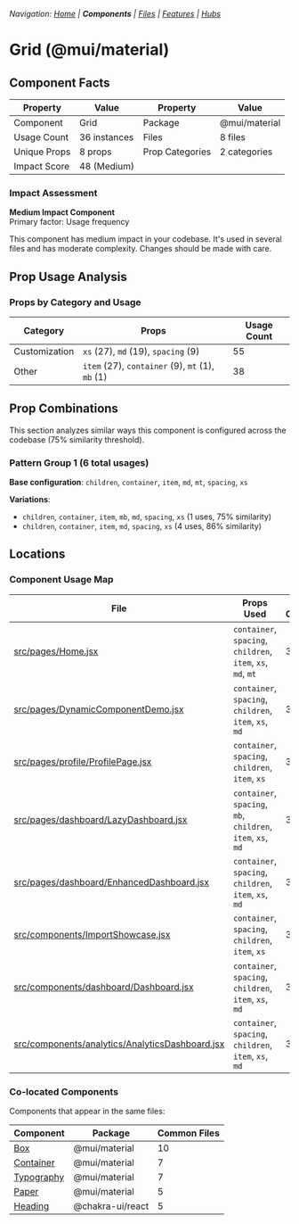 
*Navigation: [Home](../../index.md) | **Components** | [Files](../../files.md) | [Features](../../features.md) | [Hubs](../../hubs.md)*



# Grid (@mui/material)

## Component Facts

| Property | Value | Property | Value |
|----------|-------|----------|-------|
| Component | Grid | Package | @mui/material |
| Usage Count | 36 instances | Files | 8 files |
| Unique Props | 8 props | Prop Categories | 2 categories |
| Impact Score | 48 (Medium) | | |

### Impact Assessment

**Medium Impact Component**  
Primary factor: Usage frequency

This component has medium impact in your codebase. It&#x27;s used in several files and has moderate complexity. Changes should be made with care.

## Prop Usage Analysis

### Props by Category and Usage

| Category | Props | Usage Count |
|----------|-------|-------------|
| Customization | `xs` (27), `md` (19), `spacing` (9) | 55 |
| Other | `item` (27), `container` (9), `mt` (1), `mb` (1) | 38 |

## Prop Combinations

This section analyzes similar ways this component is configured across the codebase (75% similarity threshold).

### Pattern Group 1 (6 total usages)

**Base configuration**: `children`, `container`, `item`, `md`, `mt`, `spacing`, `xs`

**Variations**:
- `children`, `container`, `item`, `mb`, `md`, `spacing`, `xs` (1 uses, 75% similarity)
- `children`, `container`, `item`, `md`, `spacing`, `xs` (4 uses, 86% similarity)


## Locations

### Component Usage Map

| File | Props Used | Prop Categories |
|------|------------|----------------|
| [src/pages/Home.jsx](https://github.com/star4beam/react-import-analyzer/blob/main/test-project/src/pages/Home.jsx) | `container`, `spacing`, `children`, `item`, `xs`, `md`, `mt` | 3 |
| [src/pages/DynamicComponentDemo.jsx](https://github.com/star4beam/react-import-analyzer/blob/main/test-project/src/pages/DynamicComponentDemo.jsx) | `container`, `spacing`, `children`, `item`, `xs`, `md` | 3 |
| [src/pages/profile/ProfilePage.jsx](https://github.com/star4beam/react-import-analyzer/blob/main/test-project/src/pages/profile/ProfilePage.jsx) | `container`, `spacing`, `children`, `item`, `xs` | 3 |
| [src/pages/dashboard/LazyDashboard.jsx](https://github.com/star4beam/react-import-analyzer/blob/main/test-project/src/pages/dashboard/LazyDashboard.jsx) | `container`, `spacing`, `mb`, `children`, `item`, `xs`, `md` | 3 |
| [src/pages/dashboard/EnhancedDashboard.jsx](https://github.com/star4beam/react-import-analyzer/blob/main/test-project/src/pages/dashboard/EnhancedDashboard.jsx) | `container`, `spacing`, `children`, `item`, `xs`, `md` | 3 |
| [src/components/ImportShowcase.jsx](https://github.com/star4beam/react-import-analyzer/blob/main/test-project/src/components/ImportShowcase.jsx) | `container`, `spacing`, `children`, `item`, `xs` | 3 |
| [src/components/dashboard/Dashboard.jsx](https://github.com/star4beam/react-import-analyzer/blob/main/test-project/src/components/dashboard/Dashboard.jsx) | `container`, `spacing`, `children`, `item`, `xs`, `md` | 3 |
| [src/components/analytics/AnalyticsDashboard.jsx](https://github.com/star4beam/react-import-analyzer/blob/main/test-project/src/components/analytics/AnalyticsDashboard.jsx) | `container`, `spacing`, `children`, `item`, `xs`, `md` | 3 |

### Co-located Components
Components that appear in the same files:

| Component | Package | Common Files |
|-----------|---------|--------------|
| [Box](../@mui_material/Box.md) | @mui/material | 10 |
| [Container](../@mui_material/Container.md) | @mui/material | 7 |
| [Typography](../@mui_material/Typography.md) | @mui/material | 7 |
| [Paper](../@mui_material/Paper.md) | @mui/material | 5 |
| [Heading](../@chakra-ui_react/Heading.md) | @chakra-ui/react | 5 |
